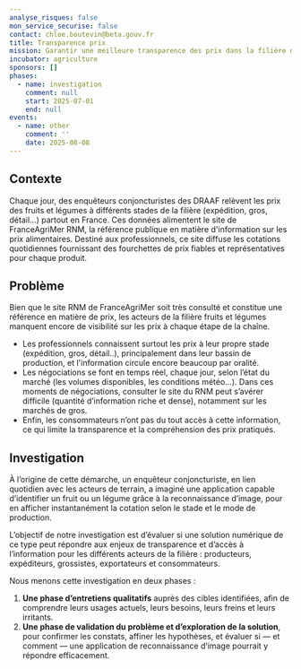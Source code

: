 ```yaml
---
analyse_risques: false
mon_service_securise: false
contact: chloe.boutevin@beta.gouv.fr
title: Transparence prix
mission: Garantir une meilleure transparence des prix dans la filière des fruits et légumes pour les professionnels et le grand public
incubator: agriculture
sponsors: []
phases:
  - name: investigation
    comment: null
    start: 2025-07-01
    end: null
events:
  - name: other
    comment: ''
    date: 2025-08-08
---
```



## Contexte

Chaque jour, des enquêteurs conjoncturistes des DRAAF relèvent les prix des fruits et légumes à différents stades de la filière (expédition, gros, détail...) partout en France. Ces données alimentent le site de FranceAgriMer RNM, la référence publique en matière d'information sur les prix alimentaires. Destiné aux professionnels, ce site diffuse les cotations quotidiennes fournissant des fourchettes de prix fiables et représentatives pour chaque produit.

## Problème

Bien que le site RNM de FranceAgriMer soit très consulté et constitue une référence en matière de prix, les acteurs de la filière fruits et légumes manquent encore de visibilité sur les prix à chaque étape de la chaîne.

- Les professionnels connaissent surtout les prix à leur propre stade (expédition, gros, détail..), principalement dans leur bassin de production, et l'information circule encore beaucoup par oralité.
- Les négociations se font en temps réel, chaque jour, selon l’état du marché (les volumes disponibles, les conditions météo…). Dans ces moments de négociations, consulter le site du RNM peut s’avérer difficile (quantité d’information riche et dense), notamment sur les marchés de gros.
- Enfin, les consommateurs n’ont pas du tout accès à cette information, ce qui limite la transparence et la compréhension des prix pratiqués.

## Investigation

À l’origine de cette démarche, un enquêteur conjoncturiste, en lien quotidien avec les acteurs de terrain, a imaginé une application capable d’identifier un fruit ou un légume grâce à la reconnaissance d’image, pour en afficher instantanément la cotation selon le stade et le mode de production.

L’objectif de notre investigation est d’évaluer si une solution numérique de ce type peut répondre aux enjeux de transparence et d’accès à l’information pour les différents acteurs de la filière : producteurs, expéditeurs, grossistes, exportateurs et consommateurs.

Nous menons cette investigation en deux phases :

1. **Une phase d’entretiens qualitatifs** auprès des cibles identifiées, afin de comprendre leurs usages actuels, leurs besoins, leurs freins et leurs irritants.
2. **Une phase de validation du problème et d’exploration de la solution**, pour confirmer les constats, affiner les hypothèses, et évaluer si — et comment — une application de reconnaissance d’image pourrait y répondre efficacement.


